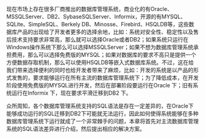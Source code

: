 现在市场上存在很多厂商推出的数据库管理系统，商业化的有Oracle、MSSQLServer、DB2、SybaseSQLServer、Informix，开源的有MYSQL、SQLite、SimpleSQL、Berkely DB、Minosse、Firebird、HSQLDB等，这些数据库产品的出现给了开发者更多的选择余地，比如：系统对安全性、稳定性以及售后技术支持要求非常高，那么就可以选择Oracle或者DB2；如果系统只运行在Windows操作系统下那么可以选择MSSQLServer；如果不想为数据库管理系统承担费用，那么可以选择免费版的MYSQL；如果对数据库的要求不高只是提供一个方便数据存取机制，那么可以使用HSQLDB等嵌入式数据库系统。不过，这在给我们带来选择便利的同时也给开发者带来了麻烦，比如：开发的系统是以产品的形式发售的，要求能够运行在所有主流的数据库管理系统下；为了降低成本，在开发阶段使用免费版的MYSQL进行开发，然后在部署阶段要运行在Oracle 下；旧有系统运行在Informix 下，现在要求平滑迁移到DB2 下。
众所周知，各个数据库管理系统支持的SQL语法是存在一定差异的，在Oracle下能够成功运行的SQL迁移到DB2下可能就无法运行，因此如何使得系统能够在多种数据库管理系统下运行就成了一个非常棘手的问题，本章将首先对主流数据库管理系统的SQL语法差异进行介绍，然后提出相应的解决方案。